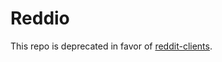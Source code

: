 # Reddio

This repo is deprecated in favor of [reddit-clients](https://github.com/yanglinz/reddit-clients).
